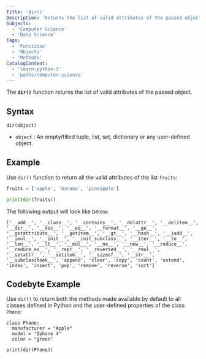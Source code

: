 ```yaml
---
Title: 'dir()'
Description: 'Returns the list of valid attributes of the passed object.'
Subjects:
  - 'Computer Science'
  - 'Data Science'
Tags:
  - 'Functions'
  - 'Objects'
  - 'Methods'
CatalogContent:
  - 'learn-python-3'
  - 'paths/computer-science'
---
```


The **`dir()`** function returns the list of valid attributes of the passed object.

## Syntax

```pseudo
dir(object)
```

- `object` : An empty/filled tuple, list, set, dictionary or any user-defined object.

## Example

Use `dir()` function to return all the valid attributes of the list `fruits`:

```python
fruits = ['apple', 'banana', 'pineapple']

print(dir(fruits))
```

The following output will look like below:

```shell
['__add__', '__class__', '__contains__', '__delattr__', '__delitem__', '__dir__', '__doc__', '__eq__', '__format__', '__ge__', '__getattribute__', '__getitem__', '__gt__', '__hash__', '__iadd__', '__imul__', '__init__', '__init_subclass__', '__iter__', '__le__', '__len__', '__lt__', '__mul__', '__ne__', '__new__', '__reduce__', '__reduce_ex__', '__repr__', '__reversed__', '__rmul__', '__setattr__', '__setitem__', '__sizeof__', '__str__', '__subclasshook__', 'append', 'clear', 'copy', 'count', 'extend', 'index', 'insert', 'pop', 'remove', 'reverse', 'sort']
```

## Codebyte Example

Use `dir()` to return both the methods made available by default to all classes defined in Python and the user-defined properties of the class `Phone`:

```codebyte/python
class Phone:
  manufacturer = "Apple"
  model = "Iphone 4"
  color = "green"

print(dir(Phone))
```
